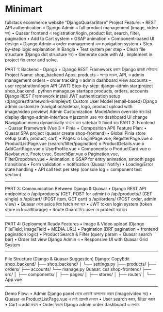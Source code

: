 # Minimart
fullstack ecommerce website
"DjangoQuasarStore"
Project Feature:
• REST API authentication
• Django Admin এ full product management (image, video সহ)
• Quasar frontend এ registration/login, product list, search, filter, pagination
• Add to Cart system
• GSAP animation
• Component-based UI design
• Django Admin এ order management এবং navigation system
• Step-by-step logic explanation in Bangla
• Test system per step
• Clean file structure (Django dot structure সহ)
• Generate code with AI , implement in project fix error and solve.

PART 1: Backend - Django + Django REST Framework
প্রথমে Django প্রজেক্ট সেটআপ:
Project Name: shop_backend
Apps:
products – পণ্যের মডেল, API, ও admin management
orders – order tracking ও admin dashboard view
accounts – user registration/login API (JWT)
Step-by-step:
django-admin startproject shop_backend .
python manage.py startapp products, orders, accounts
Django REST Framework install
JWT authentication setup (djangorestframework-simplejwt)
Custom User Model (email-based)
Django admin customize (navigation/sidebar, logo, product upload with image/video preview)
Admin Customization:
ModelAdmin override করে list display
django-admin-interface বা jazzmin use করে dashboard UI change
Navigation menu dynamically বানানো যাবে sidebar টা fixed করে
PART 2: Frontend - Quasar Framework (Vue 3 + Pinia + Composition API)
Feature Plan:
•	Quasar SPA project (quasar create shop-frontend)
•	Global Pinia store setup (auth, product, cart)
•	Pages:
o	LoginPage.vue, RegisterPage.vue
o	ProductListPage.vue (search/filter/pagination)
o	ProductDetails.vue
o	AddCartPage.vue
o	UserProfile.vue
•	Components:
o	ProductCard.vue
o	Navbar.vue, Footer.vue, SearchBar.vue
o	Pagination.vue, FilterDropdown.vue
•	Animation:
o	GSAP for entry animation, smooth page transitions
•	Form validation + notification (Quasar Notify)
•	Loading/Error state handling
•	API call test per step (console log + component test section)
________________________________________
PART 3: Communication Between Django & Quasar
•	Django REST API endpoints:
o	/api/products/ (GET, POST for admin)
o	/api/products/<id>/ (GET single)
o	/api/cart/ (POST item, GET cart)
o	/api/orders/ (POST order, admin view)
•	Quasar থেকে axios দিয়ে fetch করা হবে
•	JWT token login system (token store in localStorage)
•	Route Guard দিয়ে user কে protect করা হবে
________________________________________
PART 4: Deployment Ready Features
•	Image & Video upload (Django FileField, ImageField + MEDIA_URL)
•	Pagination (DRF pagination + frontend pagination logic)
•	Product Search & Filter (query param + Quasar search bar)
•	Order list view Django Admin এ
•	Responsive UI with Quasar Grid System
________________________________________
File Structure (Django & Quasar Suggestion)
Django:
CopyEdit
shop_backend/
  ├── shop_backend/
  │   └── settings.py
  ├── products/
  ├── orders/
  ├── accounts/
  └── manage.py
Quasar:
css
shop-frontend/
  ├── src/
  │   ├── components/
  │   ├── pages/
  │   ├── stores/
  │   ├── router/
  │   └── App.vue
________________________________________
Demo Flow:
•	Admin Django panel থেকে প্রোডাক্ট আপলোড করবে (image/video সহ)
•	Quasar এর ProductListPage.vue এ সেই প্রোডাক্ট দেখাবে
•	User search করবে, filter করবে
•	Cart এ add করবে
•	Order করলে Django admin order dashboard এ দেখাবে

